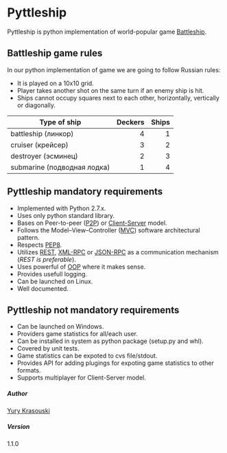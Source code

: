Pyttleship
==========

Pyttleship is python implementation of world-popular game [Battleship].

Battleship game rules
---------------------

In our python implementation of game we are going to follow Russian rules:

 - It is played on a 10x10 grid.
 - Player takes another shot on the same turn if an enemy ship is hit.
 - Ships cannot occupy squares next to each other, horizontally, vertically or diagonally.

|Type of ship                | Deckers | Ships |
|----------------------------|--------:|------:|
|battleship (линкор)         |    4    |   1   |
|cruiser (крейсер)           |    3    |   2   |
|destroyer (эсминец)         |    2    |   3   |
|submarine (подводная лодка) |    1    |   4   |


Pyttleship mandatory requirements
---------------------------------

 - Implemented with Python 2.7.x.
 - Uses only python standard library.
 - Bases on Peer-to-peer ([P2P]) or [Client-Server] model.
 - Follows the Model–View–Controller ([MVC]) software architectural pattern.
 - Respects [PEP8].
 - Utilizes [REST], [XML-RPC] or [JSON-RPC] as a communication mechanism (*REST is preferable*).
 - Uses powerful of [OOP] where it makes sense.
 - Provides usefull logging.
 - Can be launched on Linux.
 - Well documented.


Pyttleship not mandatory requirements
-------------------------------------

 - Can be launched on Windows.
 - Providers game statistics for all/each user.
 - Can be installed in system as python package (setup.py and whl).
 - Covered by unit tests.
 - Game statistics can be expoted to cvs file/stdout.
 - Provides API for adding plugings for expoting game statistics to other formats.
 - Supports multiplayer for Client-Server model.

##### Author
[Yury Krasouski]

##### Version
1.1.0

[Client-Server]:http://en.wikipedia.org/wiki/Client%E2%80%93server_model
[battleship]:https://en.wikipedia.org/wiki/Battleship_(game)
[MVC]:https://en.wikipedia.org/wiki/Model%E2%80%93view%E2%80%93controller
[P2P]:https://en.wikipedia.org/wiki/Peer-to-peer
[REST]:https://en.wikipedia.org/wiki/Representational_state_transfer
[XML-RPC]:https://en.wikipedia.org/wiki/XML-RPC
[JSON-RPC]:https://en.wikipedia.org/wiki/JSON-RPC
[OOP]:https://en.wikipedia.org/wiki/Object-oriented_programming
[PEP8]:https://www.python.org/dev/peps/pep-0008/
[Yury Krasouski]:mailto:yury_krasouski@epam.com
